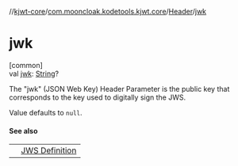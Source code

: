 //[kjwt-core](../../../index.md)/[com.mooncloak.kodetools.kjwt.core](../index.md)/[Header](index.md)/[jwk](jwk.md)

# jwk

[common]\
val [jwk](jwk.md): [String](https://kotlinlang.org/api/latest/jvm/stdlib/kotlin/-string/index.html)?

The &quot;jwk&quot; (JSON Web Key) Header Parameter is the public key that corresponds to the key used to digitally sign the JWS.

Value defaults to `null`.

#### See also

| | |
|---|---|
|  | [JWS Definition](https://datatracker.ietf.org/doc/html/rfc7515#section-4.1.3) |
